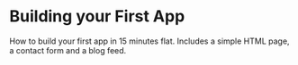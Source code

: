 # Building your First App #

How to build your first app in 15 minutes flat. Includes a simple HTML page, a contact form and a blog feed.
